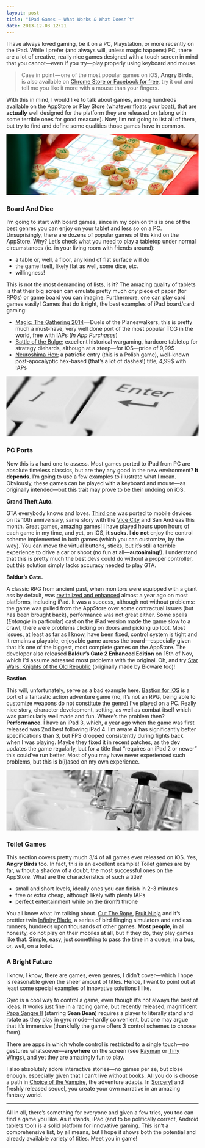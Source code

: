 ```yaml
---
layout: post
title: "iPad Games — What Works & What Doesn’t"
date: 2013-12-03 12:21
---
```


I have always loved gaming, be it on a PC, Playstation, or more recently on the iPad. While I prefer (and always will, unless magic happens) PC, there are a lot of creative, really nice games designed with a touch screen in mind that you cannot—even if you try—play properly using keyboard and mouse.

> Case in point — one of the most popular games on iOS, **Angry Birds**, is also available on [Chrome Store or Facebook for free](http://www.angrybirds.com/play), try it out and tell me you like it more with a mouse than your fingers.

With this in mind, I would like to talk about games, among hundreds available on the AppStore or Play Store (whatever floats your boat), that are **actually** well designed for the platform they are released on (along with some terrible ones for good measure). Now, I’m not going to list all of them, but try to find and define some qualities those games have in common.


<img src="/images/board.jpeg">


### Board And Dice

I’m going to start with board games, since in my opinion this is one of the best genres you can enjoy on your tablet and less so on a PC. Unsuprisingly, there are dozens of popular games of this kind on the AppStore. Why? Let’s check what you need to play a tabletop under normal circumstances (ie. in your living room with friends around):

- a table or, well, a floor, any kind of flat surface will do
- the game itself, likely flat as well, some dice, etc.
- willingness!

This is not the most demanding of lists, is it? The amazing quality of tablets is that their big screen can emulate pretty much *any* piece of paper (for RPGs) or game board you can imagine. Furthermore, one can play card games easily! Games that do it right, the best examples of iPad board/card gaming:

- [Magic: The Gathering 2014](https://itunes.apple.com/us/app/magic-2014/id536661213?mt=8) — Duels of the Planeswalkers; this is pretty much a must-have, very well done port of the most popular TCG in the world, free with IAPs (*In App Purchases*)
- [Battle of the Bulge](https://itunes.apple.com/us/app/battle-of-the-bulge/id521833787?mt=8); excellent historical wargaming, hardcore tabletop for strategy diehards, although at a steep—for iOS—price of 9,99$
- [Neuroshima Hex](https://itunes.apple.com/us/app/neuroshima-hex/id391297152?mt=8); a patriotic entry (this is a Polish game), well-known post-apocalyptic hex-based (that’s a lot of dashes!) title, 4,99$ with IAPs

<img src="/images/pcports.jpeg">


### PC Ports

Now this is a hard one to assess. Most games ported to iPad from PC are absolute timeless classics, but are they any good in the new environment? **It depends**. I’m going to use a few examples to illustrate what I mean. Obviously, these games can be played with a keyboard and mouse—as originally intended—but this trait may prove to be their undoing on iOS.

**Grand Theft Auto.**

GTA everybody knows and loves. [Third one](https://itunes.apple.com/us/app/grand-theft-auto-3/id479662730?mt=8) was ported to mobile devices on its 10th anniversary, same story with the [Vice City](https://itunes.apple.com/us/app/grand-theft-auto-vice-city/id578448682?mt=8) and San Andreas this month. Great games, amazing games! I have played hours upon hours of each game in my time, and yet, on iOS, **it sucks**. I **do not** enjoy the control scheme implemented in both games (which you can customize, by the way). You can move the virtual buttons, sticks, but it’s still a terrible experience to drive a car or shoot (no fun at all—**autoaiming**!). I understand that this is pretty much the best devs could do without a proper controller, but this solution simply lacks accuracy needed to play GTA.

**Baldur’s Gate.**

A classic RPG from ancient past, when monitors were equipped with a giant ass by default, was [revitalized and enhanced](https://itunes.apple.com/us/app/baldurs-gate-enhanced-edition/id515114051?mt=8) almost a year ago on most platforms, including iPad. It was a success, although not without problems: the game was pulled from the AppStore over some contractual issues (but has been brought back), performance was not great either. Some spells (*Entangle* in particular) cast on the iPad version made the game slow to a crawl, there were problems clicking on doors and picking up loot. Most issues, at least as far as I know, have been fixed, control system is tight and it remains a playable, enjoyable game across the board—especially given that it’s one of the biggest, most complete games on the AppStore. The developer also released **Baldur’s Gate 2 Enhanced Edition** on 15th of Nov, which I’d assume adressed most problems with the original. Oh, and try [Star Wars: Knights of the Old Republic](https://itunes.apple.com/us/app/star-wars-knights-old-republic/id611436052?mt=8) (originally made by Bioware too)!

**Bastion.**

This will, unfortunately, serve as a bad example here. [Bastion for iOS](https://itunes.apple.com/us/app/bastion/id537773100?mt=8) is a port of a fantastic action adventure game (no, it’s not an RPG, being able to customize weapons do not constitute the genre) I’ve played on a PC. Really nice story, character development, setting, as well as combat itself which was particularly well made and fun. Where’s the problem then? **Performance**. I have an iPad 3, which, a year ago when the game was first released was 2nd best following iPad 4. I’m aware 4 has significantly better specifications than 3, but FPS dropped consistently during fights back when I was playing. Maybe they fixed it in recent patches, as the dev updates the game regularly, but for a title that “requires an iPad 2 or newer” this could’ve run better. Most of you may have never experienced such problems, but this is b(i)ased on my own experience.


<img src="/images/toilet.jpeg">


### Toilet Games

This section covers pretty much 3/4 of all games ever released on iOS. Yes, **Angry Birds** too. In fact, this is an excellent example! Toilet games are by far, without a shadow of a doubt, the most successful ones on the AppStore. What are the characteristics of such a title?

- small and short levels, ideally ones you can finish in 2-3 minutes
- free or extra cheap, although likely with plenty IAPs
- perfect entertainment while on the (iron?) throne

You all know what I’m talking about. [Cut The Rope](https://itunes.apple.com/us/app/cut-the-rope-hd/id394610743?mt=8), [Fruit Ninja](https://itunes.apple.com/us/app/fruit-ninja/id362949845?mt=8) and it’s prettier twin [Infinity Blade](https://itunes.apple.com/us/app/infinity-blade-iii/id610003290?mt=8), a series of bird flinging simulators and endless runners, hundreds upon thousands of other games. **Most people**, in all honesty, do not play on their mobiles at all, but if they do, they play games like that. Simple, easy, just something to pass the time in a queue, in a bus, or, well, on a toilet.

### A Bright Future

I know, I know, there are games, even genres, I didn’t cover—which I hope is reasonable given the sheer amount of titles. Hence, I want to point out at least some special examples of innovative solutions I like.

Gyro is a cool way to control a game, even though it’s not always the best of ideas. It works just fine in a racing game, but recently released, magnificent [Papa Sangre II](https://itunes.apple.com/gb/app/papa-sangre-ii/id710535349?mt=8) (starring **Sean Bean**) requires a player to literally stand and rotate as they play in gyro mode—hardly convenient, but one may argue that it’s immersive (thankfully the game offers 3 control schemes to choose from).

There are apps in which whole control is restricted to a single touch—no gestures whatsoever—**anywhere** on the screen (see [Rayman](https://itunes.apple.com/us/app/rayman-jungle-run/id537931449?mt=8) or [Tiny Wings](https://itunes.apple.com/us/app/tiny-wings/id417817520?mt=8)), and yet they are amazingly fun to play.

I also absolutely adore interactive stories—no games per se, but close enough, especially given that I can’t live without books. All you do is choose a path in [Choice of the Vampire](https://itunes.apple.com/us/app/choice-of-the-vampire/id388848648?mt=8), the adventure adapts. In [Sorcery!](https://itunes.apple.com/us/app/sorcery!/id627879091?mt=8) and freshly released sequel, you create your own narrative in an amazing fantasy world.

---

All in all, there’s something for everyone and given a few tries, you too can find a game you like. As it stands, iPad (and to be politically correct, Android tablets too!) is a solid platform for innovative gaming. This isn’t a comprehensive list, by all means, but I hope it shows both the potential and already available variety of titles. Meet you in game!
